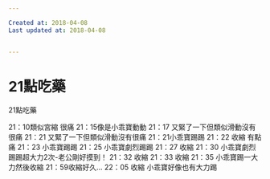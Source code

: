 ```yaml
---

Created at: 2018-04-08
Last updated at: 2018-04-08


---
```


# 21點吃藥


21點吃藥

21：10類似宮縮 很痛
21：15像是小乖寶動動
21：17 又緊了一下但類似滑動沒有很痛
21：21 又緊了一下但類似滑動沒有很痛
21：21小乖寶踢踢
21：22 收縮 有點痛
21：23 小乖寶踢踢
21：25 小乖寶劇烈踢踢
21：27 收縮
21：30 小乖寶劇烈踢踢超大力2次-老公剛好摸到！
21：32 收縮
21：33 收縮
21：35 小乖寶踢一大力然後收縮
21：59收縮好久...
22：05 收縮 小乖寶好像也有大力踢

